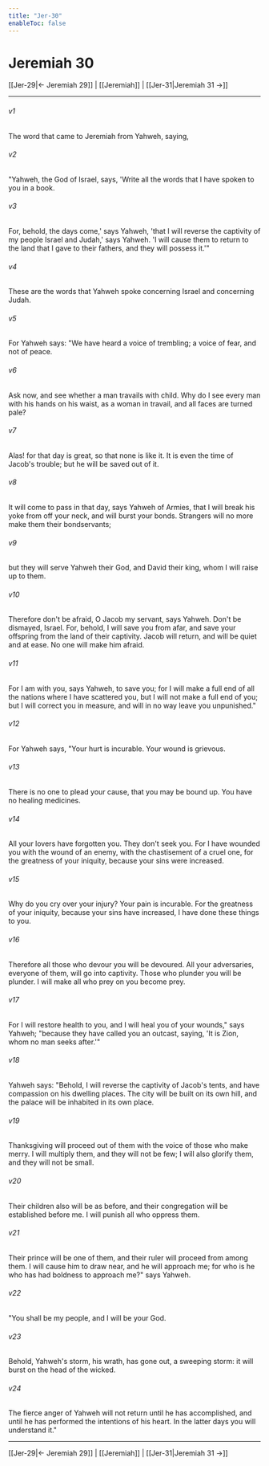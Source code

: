 ```yaml
---
title: "Jer-30"
enableToc: false
---
```

# Jeremiah 30

[[Jer-29|← Jeremiah 29]] | [[Jeremiah]] | [[Jer-31|Jeremiah 31 →]]
***



###### v1 
The word that came to Jeremiah from Yahweh, saying, 

###### v2 
"Yahweh, the God of Israel, says, 'Write all the words that I have spoken to you in a book. 

###### v3 
For, behold, the days come,' says Yahweh, 'that I will reverse the captivity of my people Israel and Judah,' says Yahweh. 'I will cause them to return to the land that I gave to their fathers, and they will possess it.'" 

###### v4 
These are the words that Yahweh spoke concerning Israel and concerning Judah. 

###### v5 
For Yahweh says: "We have heard a voice of trembling; a voice of fear, and not of peace. 

###### v6 
Ask now, and see whether a man travails with child. Why do I see every man with his hands on his waist, as a woman in travail, and all faces are turned pale? 

###### v7 
Alas! for that day is great, so that none is like it. It is even the time of Jacob's trouble; but he will be saved out of it. 

###### v8 
It will come to pass in that day, says Yahweh of Armies, that I will break his yoke from off your neck, and will burst your bonds. Strangers will no more make them their bondservants; 

###### v9 
but they will serve Yahweh their God, and David their king, whom I will raise up to them. 

###### v10 
Therefore don't be afraid, O Jacob my servant, says Yahweh. Don't be dismayed, Israel. For, behold, I will save you from afar, and save your offspring from the land of their captivity. Jacob will return, and will be quiet and at ease. No one will make him afraid. 

###### v11 
For I am with you, says Yahweh, to save you; for I will make a full end of all the nations where I have scattered you, but I will not make a full end of you; but I will correct you in measure, and will in no way leave you unpunished." 

###### v12 
For Yahweh says, "Your hurt is incurable. Your wound is grievous. 

###### v13 
There is no one to plead your cause, that you may be bound up. You have no healing medicines. 

###### v14 
All your lovers have forgotten you. They don't seek you. For I have wounded you with the wound of an enemy, with the chastisement of a cruel one, for the greatness of your iniquity, because your sins were increased. 

###### v15 
Why do you cry over your injury? Your pain is incurable. For the greatness of your iniquity, because your sins have increased, I have done these things to you. 

###### v16 
Therefore all those who devour you will be devoured. All your adversaries, everyone of them, will go into captivity. Those who plunder you will be plunder. I will make all who prey on you become prey. 

###### v17 
For I will restore health to you, and I will heal you of your wounds," says Yahweh; "because they have called you an outcast, saying, 'It is Zion, whom no man seeks after.'" 

###### v18 
Yahweh says: "Behold, I will reverse the captivity of Jacob's tents, and have compassion on his dwelling places. The city will be built on its own hill, and the palace will be inhabited in its own place. 

###### v19 
Thanksgiving will proceed out of them with the voice of those who make merry. I will multiply them, and they will not be few; I will also glorify them, and they will not be small. 

###### v20 
Their children also will be as before, and their congregation will be established before me. I will punish all who oppress them. 

###### v21 
Their prince will be one of them, and their ruler will proceed from among them. I will cause him to draw near, and he will approach me; for who is he who has had boldness to approach me?" says Yahweh. 

###### v22 
"You shall be my people, and I will be your God. 

###### v23 
Behold, Yahweh's storm, his wrath, has gone out, a sweeping storm: it will burst on the head of the wicked. 

###### v24 
The fierce anger of Yahweh will not return until he has accomplished, and until he has performed the intentions of his heart. In the latter days you will understand it."

***
[[Jer-29|← Jeremiah 29]] | [[Jeremiah]] | [[Jer-31|Jeremiah 31 →]]
